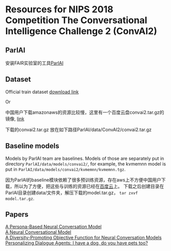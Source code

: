 # Resources for NIPS 2018 Competition The Conversational Intelligence Challenge 2 (ConvAI2)  

## ParlAI

安装FAIR实验室的工具[ParlAI](https://github.com/facebookresearch/ParlAI#installing-parlai)


## Dataset  

Official train dataset [download link](https://s3.amazonaws.com/fair-data/parlai/convai2/convai2.tar.gz)

Or

中国用户下载amazonaws的资源比较慢，这里有一个百度云盘convai2.tar.gz的镜像, [link](https://pan.baidu.com/s/1Akz9PpbNvlvVMtp9NxXBDA)

下载的convai2.tar.gz 放在如下路径ParlAI/data/ConvAI2/convai2.tar.gz


## Baseline models

Models by ParlAI team are baselines. Models of those are separately put in directory `ParlAI/data/models/convai2/`, for example, the kvmemnn model is put in `ParlAI/data/models/convai2/kvmemnn/kvmemnn.tgz`.

因为ParlAI的baseline模块依赖了很多预训练资源，存在aws上不方便中国用户下载，所以为了方便，把这些与训练的资源已经在[百度云](https://pan.baidu.com/s/1PwsbFJo0FIvEhmiu4T4AIw)上。
下载之后创建目录在ParlAI目录创建data/文件夹，解压下载的model.tar.gz， `tar zxvf model.tar.gz`.


## Papers 

[A Persona-Based Neural Conversation Model](https://arxiv.org/abs/1603.06155)  
[A Neural Conversational Model](https://arxiv.org/abs/1506.05869)  
[A Diversity-Promoting Objective Function for Neural Conversation Models](https://arxiv.org/abs/1510.03055)  
[Personalizing Dialogue Agents: I have a dog, do you have pets too?](https://arxiv.org/abs/1801.07243)  

